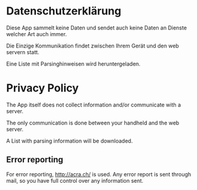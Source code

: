# Datenschutzerklärung

Diese App sammelt keine Daten und sendet auch keine Daten an Dienste welcher Art auch immer. 

Die Einzige Kommunikation findet zwischen Ihrem Gerät und den web servern statt. 

Eine Liste mit Parsinghinweisen wird heruntergeladen.

# Privacy Policy

The App itself does not collect information and/or communicate with a server.

The only communication is done between your handheld and the web server.

A List with parsing information will be downloaded.

## Error reporting

For error reporting, http://acra.ch/ is used. Any error report is sent through mail, so you have full control over any information sent.